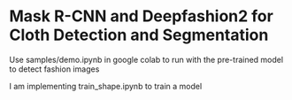 # Mask R-CNN and Deepfashion2 for Cloth Detection and Segmentation 

Use samples/demo.ipynb in google colab to run with the pre-trained model to detect fashion images

I am implementing train_shape.ipynb to train a model
